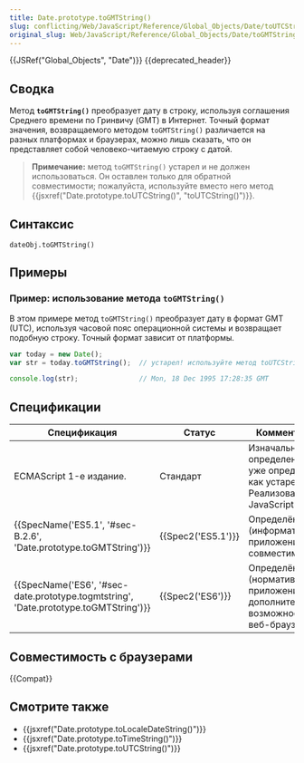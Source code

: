```yaml
---
title: Date.prototype.toGMTString()
slug: conflicting/Web/JavaScript/Reference/Global_Objects/Date/toUTCString
original_slug: Web/JavaScript/Reference/Global_Objects/Date/toGMTString
---
```


{{JSRef("Global_Objects", "Date")}} {{deprecated_header}}

## Сводка

Метод **`toGMTString()`** преобразует дату в строку, используя соглашения Среднего времени по Гринвичу (GMT) в Интернет. Точный формат значения, возвращаемого методом `toGMTString()` различается на разных платформах и браузерах, можно лишь сказать, что он представляет собой человеко-читаемую строку с датой.

> **Примечание:** метод `toGMTString()` устарел и не должен использоваться. Он оставлен только для обратной совместимости; пожалуйста, используйте вместо него метод {{jsxref("Date.prototype.toUTCString()", "toUTCString()")}}.

## Синтаксис

```
dateObj.toGMTString()
```

## Примеры

### Пример: использование метода `toGMTString()`

В этом примере метод `toGMTString()` преобразует дату в формат GMT (UTC), используя часовой пояс операционной системы и возвращает подобную строку. Точный формат зависит от платформы.

```js
var today = new Date();
var str = today.toGMTString();  // устарел! используйте метод toUTCString()

console.log(str);               // Mon, 18 Dec 1995 17:28:35 GMT
```

## Спецификации

| Спецификация                                                                                                     | Статус                   | Комментарии                                                                             |
| ---------------------------------------------------------------------------------------------------------------- | ------------------------ | --------------------------------------------------------------------------------------- |
| ECMAScript 1-е издание.                                                                                          | Стандарт                 | Изначальное определение, но уже определён как устаревший. Реализована в JavaScript 1.0. |
| {{SpecName('ES5.1', '#sec-B.2.6', 'Date.prototype.toGMTString')}}                         | {{Spec2('ES5.1')}} | Определён в (информативном) приложении по совместимости.                                |
| {{SpecName('ES6', '#sec-date.prototype.togmtstring', 'Date.prototype.toGMTString')}} | {{Spec2('ES6')}}     | Определён в (нормативном) приложении по дополнительным возможностям веб-браузеров.      |

## Совместимость с браузерами

{{Compat}}

## Смотрите также

- {{jsxref("Date.prototype.toLocaleDateString()")}}
- {{jsxref("Date.prototype.toTimeString()")}}
- {{jsxref("Date.prototype.toUTCString()")}}
